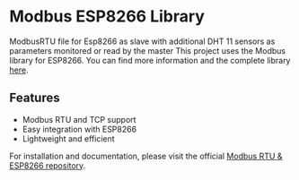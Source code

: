 # Modbus ESP8266 Library
ModbusRTU file for Esp8266 as slave with additional DHT 11 sensors as parameters monitored or read by the master
This project uses the Modbus library for ESP8266. You can find more information and the complete library [here](https://github.com/emelianov/modbus-esp8266).

## Features

- Modbus RTU and TCP support
- Easy integration with ESP8266
- Lightweight and efficient

For installation and documentation, please visit the official [Modbus RTU & ESP8266 repository](https://github.com/emelianov/modbus-esp8266).

